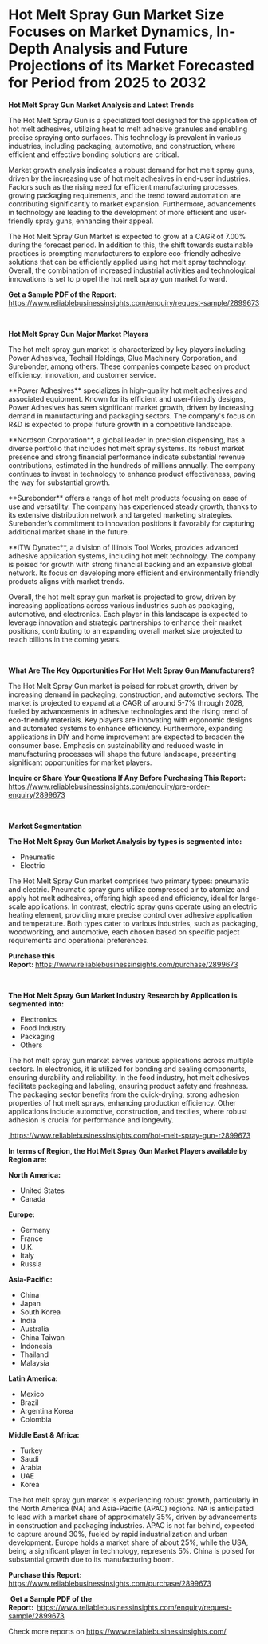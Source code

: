 <p><h1>Hot Melt Spray Gun Market Size Focuses on Market Dynamics, In-Depth Analysis and Future Projections of its Market Forecasted for Period from 2025 to 2032</h1></p><p><strong>Hot Melt Spray Gun Market Analysis and Latest Trends</strong></p>
<p><p>The Hot Melt Spray Gun is a specialized tool designed for the application of hot melt adhesives, utilizing heat to melt adhesive granules and enabling precise spraying onto surfaces. This technology is prevalent in various industries, including packaging, automotive, and construction, where efficient and effective bonding solutions are critical.</p><p>Market growth analysis indicates a robust demand for hot melt spray guns, driven by the increasing use of hot melt adhesives in end-user industries. Factors such as the rising need for efficient manufacturing processes, growing packaging requirements, and the trend toward automation are contributing significantly to market expansion. Furthermore, advancements in technology are leading to the development of more efficient and user-friendly spray guns, enhancing their appeal.</p><p>The Hot Melt Spray Gun Market is expected to grow at a CAGR of 7.00% during the forecast period. In addition to this, the shift towards sustainable practices is prompting manufacturers to explore eco-friendly adhesive solutions that can be efficiently applied using hot melt spray technology. Overall, the combination of increased industrial activities and technological innovations is set to propel the hot melt spray gun market forward.</p></p>
<p><strong>Get a Sample PDF of the Report:&nbsp;</strong> <a href="https://www.reliablebusinessinsights.com/enquiry/request-sample/2899673?utm_campaign=2276&utm_medium=2&utm_source=Github&utm_content=ia&utm_term=16032025&utm_id=hot-melt-spray-gun">https://www.reliablebusinessinsights.com/enquiry/request-sample/2899673</a></p>
<p>&nbsp;</p>
<p><strong>Hot Melt Spray Gun Major Market Players</strong></p>
<p><p>The hot melt spray gun market is characterized by key players including Power Adhesives, Techsil Holdings, Glue Machinery Corporation, and Surebonder, among others. These companies compete based on product efficiency, innovation, and customer service.</p><p>**Power Adhesives** specializes in high-quality hot melt adhesives and associated equipment. Known for its efficient and user-friendly designs, Power Adhesives has seen significant market growth, driven by increasing demand in manufacturing and packaging sectors. The company's focus on R&D is expected to propel future growth in a competitive landscape.</p><p>**Nordson Corporation**, a global leader in precision dispensing, has a diverse portfolio that includes hot melt spray systems. Its robust market presence and strong financial performance indicate substantial revenue contributions, estimated in the hundreds of millions annually. The company continues to invest in technology to enhance product effectiveness, paving the way for substantial growth.</p><p>**Surebonder** offers a range of hot melt products focusing on ease of use and versatility. The company has experienced steady growth, thanks to its extensive distribution network and targeted marketing strategies. Surebonder’s commitment to innovation positions it favorably for capturing additional market share in the future.</p><p>**ITW Dynatec**, a division of Illinois Tool Works, provides advanced adhesive application systems, including hot melt technology. The company is poised for growth with strong financial backing and an expansive global network. Its focus on developing more efficient and environmentally friendly products aligns with market trends.</p><p>Overall, the hot melt spray gun market is projected to grow, driven by increasing applications across various industries such as packaging, automotive, and electronics. Each player in this landscape is expected to leverage innovation and strategic partnerships to enhance their market positions, contributing to an expanding overall market size projected to reach billions in the coming years.</p></p>
<p>&nbsp;</p>
<p><strong>What Are The Key Opportunities For Hot Melt Spray Gun Manufacturers?</strong></p>
<p><p>The Hot Melt Spray Gun market is poised for robust growth, driven by increasing demand in packaging, construction, and automotive sectors. The market is projected to expand at a CAGR of around 5-7% through 2028, fueled by advancements in adhesive technologies and the rising trend of eco-friendly materials. Key players are innovating with ergonomic designs and automated systems to enhance efficiency. Furthermore, expanding applications in DIY and home improvement are expected to broaden the consumer base. Emphasis on sustainability and reduced waste in manufacturing processes will shape the future landscape, presenting significant opportunities for market players.</p></p>
<p><strong>Inquire or Share Your Questions If Any Before Purchasing This Report:</strong> <a href="https://www.reliablebusinessinsights.com/enquiry/pre-order-enquiry/2899673?utm_campaign=2276&utm_medium=2&utm_source=Github&utm_content=ia&utm_term=16032025&utm_id=hot-melt-spray-gun">https://www.reliablebusinessinsights.com/enquiry/pre-order-enquiry/2899673</a></p>
<p>&nbsp;</p>
<p><strong>Market Segmentation</strong></p>
<p><strong>The Hot Melt Spray Gun Market Analysis by types is segmented into:</strong></p>
<p><ul><li>Pneumatic</li><li>Electric</li></ul></p>
<p><p>The Hot Melt Spray Gun market comprises two primary types: pneumatic and electric. Pneumatic spray guns utilize compressed air to atomize and apply hot melt adhesives, offering high speed and efficiency, ideal for large-scale applications. In contrast, electric spray guns operate using an electric heating element, providing more precise control over adhesive application and temperature. Both types cater to various industries, such as packaging, woodworking, and automotive, each chosen based on specific project requirements and operational preferences.</p></p>
<p><strong>Purchase this Report:&nbsp;</strong><a href="https://www.reliablebusinessinsights.com/purchase/2899673?utm_campaign=2276&utm_medium=2&utm_source=Github&utm_content=ia&utm_term=16032025&utm_id=hot-melt-spray-gun">https://www.reliablebusinessinsights.com/purchase/2899673</a></p>
<p>&nbsp;</p>
<p><strong>The Hot Melt Spray Gun Market Industry Research by Application is segmented into:</strong></p>
<p><ul><li>Electronics</li><li>Food Industry</li><li>Packaging</li><li>Others</li></ul></p>
<p><p>The hot melt spray gun market serves various applications across multiple sectors. In electronics, it is utilized for bonding and sealing components, ensuring durability and reliability. In the food industry, hot melt adhesives facilitate packaging and labeling, ensuring product safety and freshness. The packaging sector benefits from the quick-drying, strong adhesion properties of hot melt sprays, enhancing production efficiency. Other applications include automotive, construction, and textiles, where robust adhesion is crucial for performance and longevity.</p></p>
<p><a href="https://www.reliablebusinessinsights.com/hot-melt-spray-gun-r2899673?utm_campaign=2276&utm_medium=2&utm_source=Github&utm_content=ia&utm_term=16032025&utm_id=hot-melt-spray-gun">&nbsp;https://www.reliablebusinessinsights.com/hot-melt-spray-gun-r2899673</a></p>
<p><strong>In terms of Region, the Hot Melt Spray Gun Market Players available by Region are:</strong></p>
<p>
    <p> <strong> North America: </strong>
        <ul>
            <li>United States</li>
            <li>Canada</li>
        </ul>
        </p> 
    <p> <strong> Europe: </strong>
        <ul>
            <li>Germany</li>
            <li>France</li>
            <li>U.K.</li>
            <li>Italy</li>
            <li>Russia</li>
        </ul>
        </p> 
    <p> <strong> Asia-Pacific: </strong>
        <ul>
            <li>China</li>
            <li>Japan</li>
            <li>South Korea</li>
            <li>India</li>
            <li>Australia</li>
            <li>China Taiwan</li>
            <li>Indonesia</li>
            <li>Thailand</li>
            <li>Malaysia</li>
        </ul>
        </p> 
    <p> <strong> Latin America: </strong>
        <ul>
            <li>Mexico</li>
            <li>Brazil</li>
            <li>Argentina Korea</li>
            <li>Colombia</li>
        </ul>
        </p> 
    <p> <strong> Middle East & Africa: </strong>
        <ul>
            <li>Turkey</li>
            <li>Saudi</li>
            <li>Arabia</li>
            <li>UAE</li>
            <li>Korea</li>
        </ul>
    </p>
    </p>
<p><p>The hot melt spray gun market is experiencing robust growth, particularly in the North America (NA) and Asia-Pacific (APAC) regions. NA is anticipated to lead with a market share of approximately 35%, driven by advancements in construction and packaging industries. APAC is not far behind, expected to capture around 30%, fueled by rapid industrialization and urban development. Europe holds a market share of about 25%, while the USA, being a significant player in technology, represents 5%. China is poised for substantial growth due to its manufacturing boom.</p></p>
<p><strong>Purchase this Report: </strong><a href="https://www.reliablebusinessinsights.com/purchase/2899673?utm_campaign=2276&utm_medium=2&utm_source=Github&utm_content=ia&utm_term=16032025&utm_id=hot-melt-spray-gun">https://www.reliablebusinessinsights.com/purchase/2899673</a></p>
<p>&nbsp;<strong>Get a Sample PDF of the Report:&nbsp;&nbsp;</strong><a href="https://www.reliablebusinessinsights.com/enquiry/request-sample/2899673?utm_campaign=2276&utm_medium=2&utm_source=Github&utm_content=ia&utm_term=16032025&utm_id=hot-melt-spray-gun">https://www.reliablebusinessinsights.com/enquiry/request-sample/2899673</a></p>
<p><strong></strong></p>
<p>Check more reports on <a href="https://www.reliablebusinessinsights.com/?utm_campaign=2276&utm_medium=2&utm_source=Github&utm_content=ia&utm_term=16032025&utm_id=hot-melt-spray-gun">https://www.reliablebusinessinsights.com/</a></p>